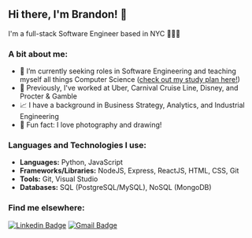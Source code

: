 ## Hi there, I'm Brandon! 👋
I'm a full-stack Software Engineer based in NYC 👨🏼‍💻

### A bit about me:
- 🔭 I’m currently seeking roles in Software Engineering and teaching myself all things Computer Science ([check out my study plan here!](https://github.com/peeblesbrandon/CS_and_SWE_study_plan/blob/master/README.md))
- 💼 Previously, I've worked at Uber, Carnival Cruise Line, Disney, and Procter & Gamble
- 📈 I have a background in Business Strategy, Analytics, and Industrial Engineering
- 📸 Fun fact: I love photography and drawing!

### Languages and Technologies I use:
* __Languages:__ Python, JavaScript
* __Frameworks/Libraries:__ NodeJS, Express, ReactJS, HTML, CSS, Git
* __Tools:__ Git, Visual Studio
* __Databases:__ SQL (PostgreSQL/MySQL), NoSQL (MongoDB)

### Find me elsewhere:
[![Linkedin Badge](https://img.shields.io/badge/-LinkedIn-blue?style=flat-square&logo=Linkedin&logoColor=white&link=https://linkedin.com/in/brandonpeebles)](https://linkedin.com/in/brandonpeebles)
[![Gmail Badge](https://img.shields.io/badge/-Gmail-c14438?style=flat-square&logo=Gmail&logoColor=white&link=mailto:peeblesbrandon@gmail.com)](mailto:peeblesbrandon@gmail.com)
